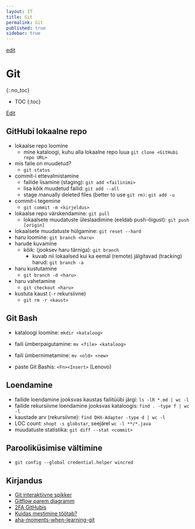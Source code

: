 ```yaml
---
layout: IT
title: Git
permalink: Git
published: true
sidebar: true
---
```


<p><a href='https://github.com/agiil/Notes/edit/master/Git.md'><span class='material-icons'>edit</span></a></p>

# Git
{:.no_toc}

* TOC
{:toc}

<a href='https://github.com/agiil/Notes'>Edit</a>

## GitHubi lokaalne repo

- lokaalse repo loomine
  - mine kataloogi, kuhu alla lokaalne repo luua
  `git clone <GitHubi repo URL>`
- mis faile on muudetud?
  - `git status`
- commit-i ettevalmistamine 
  - failide lisamine (staging): `git add <failinimi>`
  - lisa kõik muudetud failid: `git add --all`
  - stage manually deleted files (better to use `git rm)`: `git add -u`
- commit-i tegemine
  - `git commit -m <kirjeldus>`
- lokaalse repo värskendamine: `git pull`
  - lokaalsete muudatuste üleslaadimine (eeldab push-õigust): `git push [origin]`
- lokaalsete muudatuste hülgamine: `git reset --hard`  
- haru loomine: `git branch <haru>`
- harude kuvamine
  - kõik: (jooksev haru tärniga): `git branch`
    - kuvab nii lokaalsed kui ka eemal (remote) jälgitavad (tracking) harud: `git branch -a`
- haru kustutamine
  - `git branch -d <haru>`
- haru vahetamine
  - `git checkout <haru>`
- kustuta kaust (`-r` rekursiivne)
  - `git rm -r <kaust>`

## Git Bash

- kataloogi loomine: `mkdir <kataloog>`
- faili ümberpaigutamine: `mv <file> <kataloog>`
- faili ümbernimetamine: `mv <old> <new>`

- paste Git Bashis: `<Fn><Insert>` (Lenovo)

## Loendamine

- failide loendamine jooksvas kaustas failitüübi järgi: `ls -lR *.md | wc -l`
- failide rekursiivne loendamine jooksvas kataloogis: `find . -type f | wc -l`
- kaustade arv (rekursiivne): `find DHX-Adapter -type d | wc -l`
- LOC count: `shopt -s globstar`, seejärel `wc -l **/*.java`
- muudatuste statistika: `git diff --stat <commit>`

## Parooliküsimise vältimine

- `git config --global credential.helper wincred`

## Kirjandus

- [Git interaktiivne spikker](http://ndpsoftware.com/git-cheatsheet.html#loc=workspace)
- [Gitflow parem diagramm](http://www.patrickzahnd.ch/)
- [2FA GitHubis](http://blog.swilliams.me/words/2015/04/01/two-factor-authentication-for-github/) 
- [Kuidas mestimine töötab?](https://www.quora.com/How-does-Git-merge-work)
- [aha-moments-when-learning-git](https://betterexplained.com/articles/aha-moments-when-learning-git/) 




